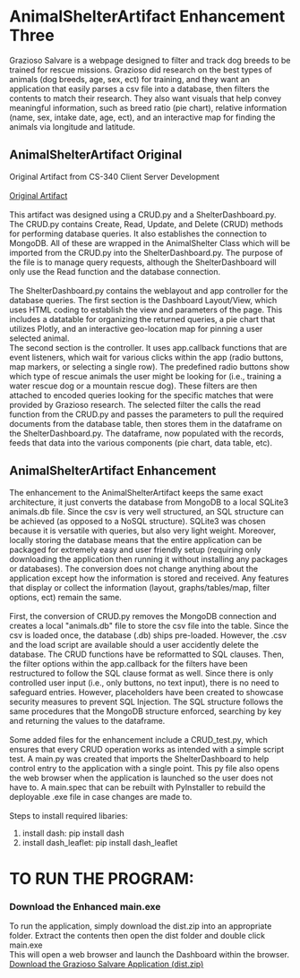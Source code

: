# AnimalShelterArtifact Enhancement Three
Grazioso Salvare is a webpage designed to filter and track dog breeds to be trained for rescue missions. Grazioso did research on the best types of animals (dog breeds, age, sex, ect) for training, and they want an application that easily parses a csv file into a database, then filters the contents to match their research. They also want visuals that help convey meaningful information, such as breed ratio (pie chart), relative information (name, sex, intake date, age, ect), and an interactive map for finding the animals via longitude and latitude.


## AnimalShelterArtifact Original
Original Artifact from CS-340 Client Server Development<br>
<br>[Original Artifact](https://github.com/AnthonyBaratti/EnhancementThree/tree/main/AnimalShelterArtifact)<br><br>
This artifact was designed using a CRUD.py and a ShelterDashboard.py.<br>
The CRUD.py contains Create, Read, Update, and Delete (CRUD) methods for performing database queries. It also establishes the connection to MongoDB. All of these are wrapped in the AnimalShelter Class which will be imported from the CRUD.py into the ShelterDashboard.py. The purpose of the file is to manage query requests, although the ShelterDashboard will only use the Read function and the database connection.<br><br>
The ShelterDashboard.py contains the weblayout and app controller for the database queries. The first section is the Dashboard Layout/View, which uses HTML coding to establish the view and parameters of the page. This includes a datatable for organizing the returned queries, a pie chart that utilizes Plotly, and an interactive geo-location map for pinning a user selected animal.<br>
The second section is the controller. It uses app.callback functions that are event listeners, which wait for various clicks within the app (radio buttons, map markers, or selecting a single row). The predefined radio buttons show which type of rescue animals the user might be looking for (i.e., training a water rescue dog or a mountain rescue dog). These filters are then attached to encoded queries looking for the specific matches that were provided by Grazioso research. The selected filter the calls the read function from the CRUD.py and passes the parameters to pull the required documents from the database table, then stores them in the dataframe on the ShelterDashboard.py. The dataframe, now populated with the records, feeds that data into the various components (pie chart, data table, etc).

## AnimalShelterArtifact Enhancement
The enhancement to the AnimalShelterArtifact keeps the same exact architecture, it just converts the database from MongoDB to a local SQLite3 animals.db file. Since the csv is very well structured, an SQL structure can be achieved (as opposed to a NoSQL structure). SQLite3 was chosen because it is versatile with queries, but also very light weight. Moreover, locally storing the database means that the entire application can be packaged for extremely easy and user friendly setup (requiring only downloading the application then running it without installing any packages or databases). The conversion does not change anything about the application except how the information is stored and received. Any features that display or collect the information (layout, graphs/tables/map, filter options, ect) remain the same.<br><br>
First, the conversion of CRUD.py removes the MongoDB connection and creates a local "animals.db" file to store the csv file into the table. Since the csv is loaded once, the database (.db) ships pre-loaded. However, the .csv and the load script are available should a user accidently delete the database. The CRUD functions have be reformatted to SQL clauses. Then, the filter options within the app.callback for the filters have been restructured to follow the SQL clause format as well. Since there is only controlled user input (i.e., only buttons, no text input), there is no need to safeguard entries. However, placeholders have been created to showcase security measures to prevent SQL Injection. The SQL structure follows the same procedures that the MongoDB structure enforced, searching by key and returning the values to the dataframe.<br><br>
Some added files for the enhancement include a CRUD_test.py, which ensures that every CRUD operation works as intended with a simple script test. A main.py was created that imports the ShelterDashboard to help control entry to the application with a single point. This py file also opens the web browser when the application is launched so the user does not have to. A main.spec that can be rebuilt with PyInstaller to rebuild the deployable .exe file in case changes are made to.<br> <br>
Steps to install required libaries:
1. install dash:  pip install dash <br>
2. install dash_leaflet:  pip install dash_leaflet <br>

# TO RUN THE PROGRAM:

### Download the Enhanced main.exe
To run the application, simply download the dist.zip into an appropriate folder. Extract the contents then open the dist folder and double click main.exe <br>
This will open a web browser and launch the Dashboard within the browser.<br>
[Download the Grazioso Salvare Application (dist.zip)](https://github.com/AnthonyBaratti/EnhancementThree/releases/latest)
